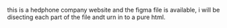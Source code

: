 this is a hedphone company website and the figma file is available, i will be disecting each part of the file andt urn in to a pure html.